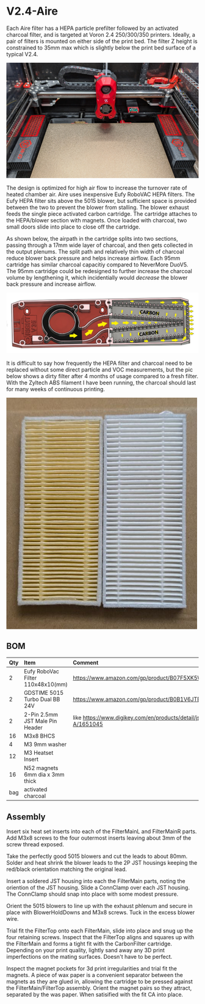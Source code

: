 # V2.4-Aire #
Each Aire filter has a HEPA particle prefilter followed by an activated charcoal filter, and is targeted at Voron 2.4 250/300/350 printers. Ideally, a pair of filters is mounted on either side of the print bed.  The filter Z height is constrained to 35mm max which is slightly below the print bed surface of a typical V2.4.

![](./images/PXL_20240910_233532594a.jpg?raw=true)

The design is optimized for high air flow to increase the turnover rate of heated chamber air.  Aire uses inexpensive Eufy RoboVAC HEPA filters.  The Eufy HEPA filter sits above the 5015 blower, but sufficient space is provided between the two to prevent the blower from stalling.  The blower exhaust feeds the single piece activated carbon cartridge.  The cartridge attaches to the HEPA/blower section with magnets. Once loaded with charcoal, two small doors slide into place to close off the cartridge. 

As shown below, the airpath in the cartridge splits into two sections, passing through a 17mm wide layer of charcoal,  and then gets collected in the output plenums.  The split path and relatively thin width of charcoal reduce blower back pressure and helps increase airflow.  Each 95mm cartridge has similar charcoal capacitiy compared to NeverMore DuoV5.  The 95mm cartridge could be redesigned to further increase the charcoal volume by lengthening it, which incidentially would *decrease* the blower back pressure and increase airflow.

![](./images/AirFlow.jpg?raw=true)

It is difficult to say how frequently the HEPA filter and charcoal need to be replaced without some direct particle and VOC measurements, but the pic below shows a dirty filter after 4 months of usage compared to a fresh filter. With the Zyltech ABS filament I have been running, the charcoal should last for many weeks of continuous printing.

![](./images/PXL_20240912_020730545b.jpg?raw=true)




## BOM ##
| Qty        | Item           | Comment |
|:------------- |:------------- |:----- |
|2           | Eufy RoboVac Filter 110x48x10(mm)| https://www.amazon.com/gp/product/B07F5XK5WN/ref=ppx_yo_dt_b_search_asin_title  |
|2           |GDSTIME 5015 Turbo Dual BB 24V  | https://www.amazon.com/gp/product/B0B1V6JTB8/ref=ppx_yo_dt_b_search_asin_title  |
|2      | 2-Pin 2.5mm JST Male Pin Header | like https://www.digikey.com/en/products/detail/jst-sales-america-inc./B2B-XH-A/1651045 |
| 16      | M3x8 BHCS |  |
| 4 | M3 9mm washer |    |
| 12 |  M3 Heatset Insert | |
| 16 | N52 magnets 6mm dia x 3mm thick|| 
| bag | activated charcoal | |

## Assembly ##

Insert six heat set inserts into each of the FilterMainL and FilterMainR parts.  Add M3x8 screws to the four outermost inserts leaving about 3mm of the screw thread exposed.

Take the perfectly good 5015 blowers and cut the leads to about 80mm.  Solder and heat shrink the blower leads to the 2P JST housings keeping the red/black orientation matching the original lead.

Insert a soldered JST housing into each the FilterMain parts, noting the oriention of the JST housing.  Slide a ConnClamp over each JST housing.  The ConnClamp should snap into place with some modest pressure.

Orient the 5015 blowers to line up with the exhaust phlenum and secure in place with BlowerHoldDowns and M3x8 screws.  Tuck in the excess blower wire.

Trial fit the FilterTop onto each FilterMain, slide into place and snug up the four retaining screws.  Inspect that the FilterTop aligns and squares up with the FilterMain and forms a tight fit with the CarbonFilter cartridge. Depending on your print quality, lightly sand away any 3D print imperfections on the mating surfaces.  Doesn't have to be perfect.  

Inspect the magnet pockets for 3d print irregularities and trial fit the magnets.   A piece of wax paper is a convenient separator between the magnets as they are glued in, allowing the cartridge to be pressed against the FilterMain/FilterTop assembly. Orient the magnet pairs so they attract, separated by the was paper. When satisified with the fit CA into place.  
  





